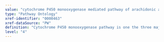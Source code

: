 ```yaml
---
value: "cytochrome P450 monooxygenase mediated pathway of arachidonic acid metabolism"
type: "Pathway Ontology"
xref-identifier: "0000463"
xref-dataSource: "PW"
definition: "Cytochrome P450 monooxygenase pathway is one the three major routes of arachidonic acid oxygenation."
level: "4"
---
```

